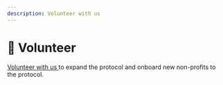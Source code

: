 ```yaml
---
description: Volunteer with us
---
```


# 💑 Volunteer

[Volunteer with us ](https://potlock.org/volunteer)to expand the protocol and onboard new non-profits to the protocol.

